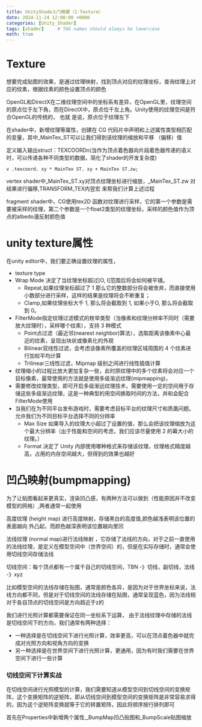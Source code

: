 ```yaml
---
title: UnityShade入门精要（1·Texture）
date: 2024-11-24 12:00:00 +0800
categories: [Unity_Shader]
tags: [shader]     # TAG names should always be lowercase
math: true
---
```

# Texture
想要完成贴图的效果，是通过纹理映射，找到顶点对应的纹理坐标，查询纹理上对应的纹素，根据纹素的颜色设置顶点的颜色

OpenGL和DirectX在二维纹理空间中的坐标系有差异，在OpenGL里，纹理空间的原点位于左下角，而在DirectX中，原点位千左上角。Unity使用的纹理空间是符合OpenGL的传统的， 也就
是说，原点位于纹理左下

在shader中，新增纹理等属性，创建在 CG 代码片中声明和上述属性类型相匹配的变量，其中_MainTex_ST可以让我们得到该纹理的缩放和平移 （偏移）值

定义输入输出struct：TEXCOORDn(当作为顶点着色器向片段着色器传递的语义时，可以传递各种不同类型的数据，简化了shader的开发复杂度)

```v .texcoord. xy * MainTex ST. xy + MainTex ST.zw; ```

vertex shader中_MainTex_ST.xy对顶点纹理坐标进行缩放，_MainTex_ST.zw 对结果进行偏移,TRANSFORM_TEX内翌宏 来帮我们计算上述过程

fragment shader中，CG使用tex2D 函数对纹理进行采样，它的第一个参数是需要被采样的纹理，第二个参数是一个float2类型的纹理坐标，采样的颜色值作为顶点的albedo漫反射颜色值
# unity texture属性
在unity editor中，我们要正确设置纹理的属性，
* texture type
* Wrap Mode 决定了当纹理坐标超过[O, l]范围后将会如何被平铺。
  * Repeat,如果纹理坐标超过了 1 那么它的整数部分将会被舍弃，而直接使用小数部分进行采样，这样的结果是纹理将会不断重复；
  * Clamp,如果纹理坐标大千 1, 那么将会截取到 1, 如果小于O, 那么将会截取到 0。
* FilterMode指定纹理过滤模式的枚举类型（当像素和纹理分辨率不同时（需要放大纹理时），采样哪个纹素），支持 3 种模式
  *  Point点过滤（最近邻(nearest neighbor)算法），选取距离该像素中心最近的纹素，呈现出块状或像素化的外观
  *  Bilinear双线性过滤，会考虑该像素所覆盖的纹理区域周围的 4 个纹素进行加权平均计算
  *  Trilinear三线性过滤，Mipmap 级别之间进行线性插值计算
* 纹理缩小的过程比放大更加复杂一些，此时原纹理中的多个纹素将会对应一个目标像素，最常使用的方法就是使用多级渐远纹理(mipmapping)，
* 需要修改纹理类型，即可开启多级渐远纹理技术，需要使用一定的空间用于存储这些多级渐远纹理，这是一种典型的用空间换取时间的方法，并和会配合FilterMode使用
* 当我们在为不同平台发布游戏时，需要考虑目标平台的纹理尺寸和质凰问题。允许我们为不同目标平台选择不同的分辨率
  * Max Size 如果导入的纹理大小超过了设置的值，那么会把该纹理缩放为这个最大分辨率（出于性能和空间的考虑，我们应该尽量使用 2 的幕大小的纹理。）
  * Format 决定了 Unity 内部使用哪种格式来存储该纹理，纹理格式精度越高，占用的内存空间越大，但得到的效果也越好

# 凹凸映射(bumpmapping)
为了让贴图看起来更真实，渲染凹凸感，有两种方法可以做到（性能原因并不改变模型的网格）,两者通常一起使用

高度纹理 (height map) 进行高度映射，存储黑白的高度值,颜色越浅表明该位置的表面越向
外凸起，而颜色越深表明该位置越向里凹

法线纹理 (normal map)进行法线映射 ，它存储了法线的方向，对于之前一直使用的法线纹理，是定义在模型空间中（世界空间）的，但是在实际存储时，通常会使用切线空间存储法线

切线空间：每个顶点都有一个属千自己的切线空间，TBN -》切线，副切线，法线 -》xyz

比如模型空间的法线存储在贴图，通常是颜色各异，是因为对于世界坐标来说，法线方向都不同，但是对于切线空间的法线存储在贴图，通常呈现蓝色，因为法线相对于各自顶点的切线空间是方向趋近于z的

我们进行光照计算都需要保证在同一坐标系下运算， 由于法线纹理中存储的法线是切线空间下的方向，我们通常有两种选择： 
* 一种选择是在切线空间下进行光照计算，效率更高，可以在顶点着色器中就完成对光照方向和视角方向的变换
* 另一种选择是在世界空间下进行光照计算，更通用，因为有时我们需要在世界空间下进行一些计算

### 切线空间下计算实战
在切线空间进行光照模型的计算，我们需要知道从模型空间到切线空间的变换矩阵，这个变换矩阵的逆矩阵，即从切线空间到模型空间的变换矩阵是非常容易求得的，因为这个逆矩阵变换就等于它的转置矩阵，因此将顺序按行排列即可

首先在Properties中新增两个属性,_BumpMap凹凸贴图和_BumpScale贴图缩放